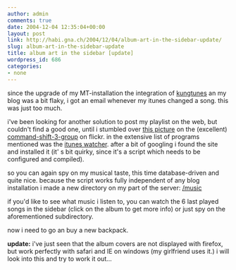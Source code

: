```yaml
---
author: admin
comments: true
date: 2004-12-04 12:35:04+00:00
layout: post
link: http://habi.gna.ch/2004/12/04/album-art-in-the-sidebar-update/
slug: album-art-in-the-sidebar-update
title: album art in the sidebar [update]
wordpress_id: 686
categories:
- none
---
```



since the upgrade of my MT-installation the integration of [kungtunes](http://www.kung-foo.tv/itti.php) an my blog was a bit flaky, i got an email whenever my itunes changed a song. this was just too much.
  
i've been looking for another solution to post my playlist on the web, but couldn't find a good one, until i stumbled over [this picture](http://www.flickr.com/photos/schubart/1633225/) on the (excellent) [command-shift-3-group](http://www.flickr.com/groups/cs3/) on flickr. in the extensive list of programs mentioned was the [itunes watcher](http://old.thoughtanomalies.com/offerings/ituneswatcher/). after a bit of googling i found the site and installed it (it' s bit quirky, since it's a script which needs to be configured and compiled).
  
so you can again spy on my musical taste, this time database-driven and quite nice. because the script works fully independent of any blog installation i made a new directory on my part of the server: [/music](../music)
  
if you'd like to see what music i listen to, you can watch the 6 last played songs in the sidebar (click on the album to get more info) or just spy on the aforementioned subdirectory.
  
now i need to go an buy a new backpack.



**update:** i've just seen that the album covers are not displayed with firefox, but work perfectly with safari and IE on windows (my girlfriend uses it.) i will look into this and try to work it out...

